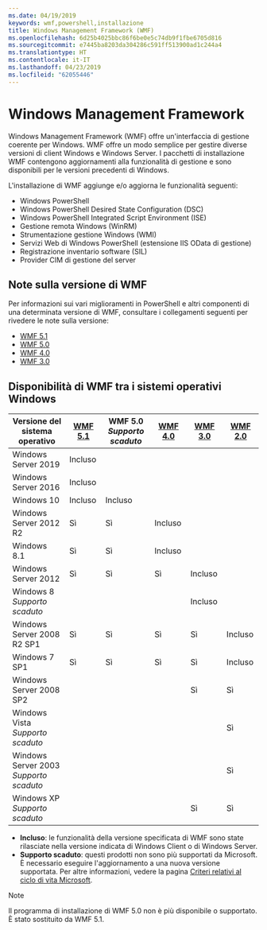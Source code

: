 ```yaml
---
ms.date: 04/19/2019
keywords: wmf,powershell,installazione
title: Windows Management Framework (WMF)
ms.openlocfilehash: 6d25b4025bbc86f6be0e5c74db9f1fbe6705d816
ms.sourcegitcommit: e7445ba8203da304286c591ff513900ad1c244a4
ms.translationtype: HT
ms.contentlocale: it-IT
ms.lasthandoff: 04/23/2019
ms.locfileid: "62055446"
---
```

# <a name="windows-management-framework"></a>Windows Management Framework

Windows Management Framework (WMF) offre un'interfaccia di gestione coerente per Windows. WMF offre un modo semplice per gestire diverse versioni di client Windows e Windows Server. I pacchetti di installazione WMF contengono aggiornamenti alla funzionalità di gestione e sono disponibili per le versioni precedenti di Windows.

L'installazione di WMF aggiunge e/o aggiorna le funzionalità seguenti:

- Windows PowerShell
- Windows PowerShell Desired State Configuration (DSC)
- Windows PowerShell Integrated Script Environment (ISE)
- Gestione remota Windows (WinRM)
- Strumentazione gestione Windows (WMI)
- Servizi Web di Windows PowerShell (estensione IIS OData di gestione)
- Registrazione inventario software (SIL)
- Provider CIM di gestione del server

## <a name="wmf-release-notes"></a>Note sulla versione di WMF

Per informazioni sui vari miglioramenti in PowerShell e altri componenti di una determinata versione di WMF, consultare i collegamenti seguenti per rivedere le note sulla versione:

- [WMF 5.1](5.1/release-notes.md)
- [WMF 5.0](5.0/releasenotes.md)
- [WMF 4.0](https://download.microsoft.com/download/3/D/6/3D61D262-8549-4769-A660-230B67E15B25/Windows%20Management%20Framework%204%200%20Release%20Notes.docx)
- [WMF 3.0](https://download.microsoft.com/download/E/7/6/E76850B8-DA6E-4FF5-8CCE-A24FC513FD16/WMF%203%20Release%20Notes.docx)

## <a name="wmf-availability-across-windows-operating-systems"></a>Disponibilità di WMF tra i sistemi operativi Windows

|        Versione del sistema operativo         | [WMF 5.1][]  | WMF 5.0<br>*Supporto scaduto* | [WMF 4.0][]  | [WMF 3.0][]  | [WMF 2.0][]  |
| --------------------------------------- | ------------ | --------------------------- | ------------ | ------------ | ------------ |
| Windows Server 2019                     | Incluso |                             |              |              |              |
| Windows Server 2016                     | Incluso |                             |              |              |              |
| Windows 10                              | Incluso | Incluso                |              |              |              |
| Windows Server 2012 R2                  | Sì          | Sì                         | Incluso |              |              |
| Windows 8.1                             | Sì          | Sì                         | Incluso |              |              |
| Windows Server 2012                     | Sì          | Sì                         | Sì          | Incluso |              |
| Windows 8<br>*Supporto scaduto*           |              |                             |              | Incluso |              |
| Windows Server 2008 R2 SP1              | Sì          | Sì                         | Sì          | Sì          | Incluso |
| Windows 7 SP1                           | Sì          | Sì                         | Sì          | Sì          | Incluso |
| Windows Server 2008 SP2                 |              |                             |              | Sì          | Sì          |
| Windows Vista<br>*Supporto scaduto*       |              |                             |              |              | Sì          |
| Windows Server 2003<br>*Supporto scaduto* |              |                             |              |              | Sì          |
| Windows XP<br>*Supporto scaduto*          |              |                             |              | Sì          | Sì          |

- **Incluso**: le funzionalità della versione specificata di WMF sono state rilasciate nella versione indicata di Windows Client o di Windows Server.
- **Supporto scaduto**: questi prodotti non sono più supportati da Microsoft. È necessario eseguire l'aggiornamento a una nuova versione supportata. Per altre informazioni, vedere la pagina [Criteri relativi al ciclo di vita Microsoft][].

> [!NOTE]
> Il programma di installazione di WMF 5.0 non è più disponibile o supportato. È stato sostituito da WMF 5.1.

[Criteri relativi al ciclo di vita Microsoft]: https://support.microsoft.com/lifecycle
[WMF 5.1]: https://aka.ms/wmf51download
[WMF 4.0]: https://aka.ms/wmf4download
[WMF 3.0]: https://aka.ms/wmf3download
[WMF 2.0]: https://aka.ms/wmf2download
